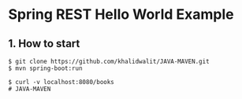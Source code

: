 # Spring REST Hello World Example
## 1. How to start
```
$ git clone https://github.com/khalidwalit/JAVA-MAVEN.git
$ mvn spring-boot:run

$ curl -v localhost:8080/books
# JAVA-MAVEN
```
